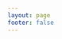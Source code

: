 ```yaml
---
layout: page
footer: false
---
```


<about />

<script setup lang="ts">
import about from '../components/about.vue';
</script>